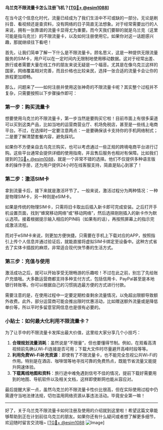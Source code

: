 **乌兰克不限流量卡怎么注册飞机？[[TG💪+ @esim1088](https://t.me/s/esim1088)]**

在当今这个信息化时代，流量已经成为了我们生活中不可或缺的一部分。无论是刷抖音、看视频还是查资料，没有网络的日子简直无法想象。对于经常需要出行的人来说，拥有一张靠谱的流量卡显得尤为重要。而今天我们要聊的就是乌兰克（这里可能是指乌克兰）的不限流量卡，以及如何注册使用它。如果你对这一话题感兴趣，那就继续往下看吧！

首先，让我们简单了解一下什么是不限流量卡。顾名思义，这是一种提供无限流量服务的SIM卡，用户可以在一定时间内无限制地使用移动数据。这对于经常出差、旅行或者需要大量在线工作的朋友来说无疑是一个福音。尤其是在像乌克兰这样的国家，网络覆盖相对完善，而且价格也比较亲民，选择一张合适的流量卡会让你的旅程更加顺畅。

那么，问题来了——如何注册并使用这张神奇的不限流量卡呢？其实整个过程并不复杂，只需要按照以下步骤操作即可：

### 第一步：购买流量卡

想要使用乌克兰的不限流量卡，第一步当然是要购买它啦！目前市面上有很多渠道可以买到这类产品，比如当地的运营商营业厅、机场免税店，甚至是一些线上电商平台。不过，在选择时一定要注意两点：一是要确保该卡支持你的手机网络制式；二是要了解清楚套餐内容，避免踩坑。

如果你不方便亲自去乌克兰购买，也可以考虑通过一些正规的跨境电商平台进行订购。这些平台通常会提供详细的使用指南，并且售后服务也相对有保障。比如我们提到的[TG💪+ @esim1088](https://t.me/s/esim1088)，就是一个非常不错的选择。他们不仅提供多种语言版本的操作手册，还为用户提供24小时在线客服支持，简直是贴心到家了！

### 第二步：激活SIM卡

拿到流量卡后，接下来就是激活环节了。一般来说，激活过程分为两种情况：一种是物理SIM卡，另一种则是eSIM卡。

如果是传统的物理SIM卡，只需将旧卡取出后插入新卡即可完成安装。之后打开手机设置页面，找到“蜂窝移动网络”或“移动网络”，然后选择刚刚插入的新卡作为默认选项。接着根据提示输入相应的PIN码（如果有的话），再按照屏幕上的指示完成激活流程。

而对于eSIM卡来说，则更加方便快捷。只需要在手机上下载对应的APP，按照指引上传个人信息并通过验证后，就能直接将虚拟SIM卡绑定至设备中。这种方式省去了实体卡插拔的麻烦，非常适合现代快节奏的生活方式。

### 第三步：充值与使用

激活成功之后，就可以开始享受无限畅游的乐趣啦！不过在此之前，别忘了先给账户充值哦。大多数运营商都支持多种支付方式，包括信用卡、PayPal甚至是本地银行转账等。你可以根据自己的习惯挑选最方便的方式进行付款。

需要注意的是，在使用过程中一定要定期检查剩余流量情况，以免超出限额导致额外收费。此外，部分运营商可能会推出限时优惠活动，比如赠送额外流量或是降低单价等，所以平时多留意官网信息也是很有必要的。

### 小贴士：如何最大化利用不限流量卡？

为了让手中的不限流量卡发挥出最大价值，这里给大家分享几个小技巧：

1. **合理规划流量消耗**：虽然说是“不限量”，但也要懂得节制。例如，在观看高清视频前先确认Wi-Fi连接是否可用；下载大文件时尽量避开高峰时段等等。
2. **利用免费Wi-Fi补充资源**：即使有了不限流量卡，也不能完全忽视公共Wi-Fi的作用。特别是在酒店、咖啡馆等地寻找可靠的免费热点，既能节省流量又能提升网速体验。
3. **下载离线地图和资料**：旅行途中难免遇到信号不佳的情况，提前下载好需要用到的地图、导航软件以及相关文档，这样即使断网也能从容应对。

最后提醒大家一点，虽然乌克兰的不限流量卡性价比很高，但在实际使用过程中仍需遵守当地法律法规，切勿滥用网络资源从事违法活动。毕竟安全第一嘛！

---

好了，关于乌兰克不限流量卡如何注册及使用的介绍就到这里啦！希望这篇文章能够帮助到正在计划前往乌克兰的朋友。如果你还有什么疑问或者想了解更多细节，欢迎随时留言交流哦~ [[TG💪+ @esim1088](https://t.me/s/esim1088) ![Image](https://i.postimg.cc/4NQfJmqS/Snipaste-2025-05-13-00-14-12.png)]